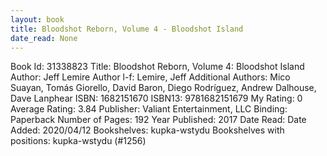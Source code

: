 ```yaml
---
layout: book
title: Bloodshot Reborn, Volume 4 - Bloodshot Island
date_read: None
---
```


Book Id: 31338823
Title: Bloodshot Reborn, Volume 4: Bloodshot Island
Author: Jeff Lemire
Author l-f: Lemire, Jeff
Additional Authors: Mico Suayan, Tomás Giorello, David Baron, Diego Rodríguez, Andrew Dalhouse, Dave Lanphear
ISBN: 1682151670
ISBN13: 9781682151679
My Rating: 0
Average Rating: 3.84
Publisher: Valiant Entertainment, LLC
Binding: Paperback
Number of Pages: 192
Year Published: 2017
Date Read: 
Date Added: 2020/04/12
Bookshelves: kupka-wstydu
Bookshelves with positions: kupka-wstydu (#1256)

